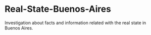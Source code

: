 # Real-State-Buenos-Aires
Investigation about facts and information related with the real state in Buenos Aires.
